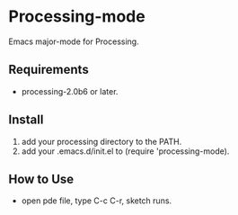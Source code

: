 # Processing-mode
 Emacs major-mode for Processing.


## Requirements
 * processing-2.0b6 or later.


## Install
 1. add your processing directory to the PATH.
 2. add your .emacs.d/init.el to (require 'processing-mode).


## How to Use
 * open pde file, type C-c C-r, sketch runs.